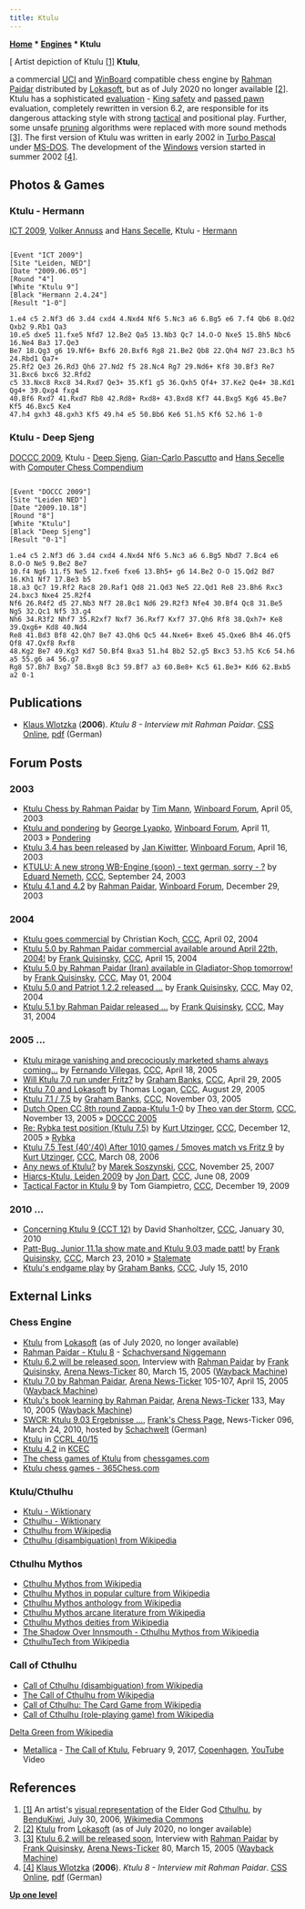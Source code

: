 ```yaml
---
title: Ktulu
---
```

**[Home](Home "Home") \* [Engines](Engines "Engines") \* Ktulu**



[ Artist depiction of Ktulu <a id="cite-note-1" href="#cite-ref-1">[1]</a>
**Ktulu**,  

a commercial [UCI](UCI "UCI") and [WinBoard](WinBoard "WinBoard") compatible chess engine by [Rahman Paidar](Rahman_Paidar "Rahman Paidar") distributed by [Lokasoft](Lokasoft "Lokasoft"), but as of July 2020 no longer available <a id="cite-note-2" href="#cite-ref-2">[2]</a>. 
Ktulu has a sophisticated [evaluation](Evaluation "Evaluation") - [King safety](King_Safety "King Safety") and [passed pawn](Passed_Pawn "Passed Pawn") evaluation, 
completely rewritten in version 6.2, are responsible for its dangerous attacking style with strong [tactical](Tactics "Tactics") and positional play. 
Further, some unsafe [pruning](Pruning "Pruning") algorithms were replaced with more sound methods 
<a id="cite-note-3" href="#cite-ref-3">[3]</a>.
The first version of Ktulu was written in early 2002 in [Turbo Pascal](Pascal#TurboPascal "Pascal") under [MS-DOS](MS-DOS "MS-DOS"). The development of the [Windows](Windows "Windows") version started in summer 2002 <a id="cite-note-4" href="#cite-ref-4">[4]</a>.



## Photos & Games


### Ktulu - Hermann


 [](File:KtuluHermannICT2009.jpg) 
[ICT 2009](ICT_2009 "ICT 2009"), [Volker Annuss](Volker_Annuss "Volker Annuss") and [Hans Secelle](Hans_Secelle "Hans Secelle"), Ktulu - [Hermann](Hermann "Hermann")




```

[Event "ICT 2009"]
[Site "Leiden, NED"]
[Date "2009.06.05"]
[Round "4"]
[White "Ktulu 9"]
[Black "Hermann 2.4.24"]
[Result "1-0"]

1.e4 c5 2.Nf3 d6 3.d4 cxd4 4.Nxd4 Nf6 5.Nc3 a6 6.Bg5 e6 7.f4 Qb6 8.Qd2 Qxb2 9.Rb1 Qa3 
10.e5 dxe5 11.fxe5 Nfd7 12.Be2 Qa5 13.Nb3 Qc7 14.O-O Nxe5 15.Bh5 Nbc6 16.Ne4 Ba3 17.Qe3 
Be7 18.Qg3 g6 19.Nf6+ Bxf6 20.Bxf6 Rg8 21.Be2 Qb8 22.Qh4 Nd7 23.Bc3 h5 24.Rbd1 Qa7+ 
25.Rf2 Qe3 26.Rd3 Qh6 27.Nd2 f5 28.Nc4 Rg7 29.Nd6+ Kf8 30.Bf3 Re7 31.Bxc6 bxc6 32.Rfd2 
c5 33.Nxc8 Rxc8 34.Rxd7 Qe3+ 35.Kf1 g5 36.Qxh5 Qf4+ 37.Ke2 Qe4+ 38.Kd1 Qg4+ 39.Qxg4 fxg4 
40.Bf6 Rxd7 41.Rxd7 Rb8 42.Rd8+ Rxd8+ 43.Bxd8 Kf7 44.Bxg5 Kg6 45.Be7 Kf5 46.Bxc5 Ke4 
47.h4 gxh3 48.gxh3 Kf5 49.h4 e5 50.Bb6 Ke6 51.h5 Kf6 52.h6 1-0

```

### Ktulu - Deep Sjeng


 [](File:KtuluSjeng2009.jpg) 
[DOCCC 2009](DOCCC_2009 "DOCCC 2009"), Ktulu - [Deep Sjeng](Deep_Sjeng "Deep Sjeng"), [Gian-Carlo Pascutto](Gian-Carlo_Pascutto "Gian-Carlo Pascutto") and [Hans Secelle](Hans_Secelle "Hans Secelle") with [Computer Chess Compendium](Computer_Chess_Compendium "Computer Chess Compendium")




```

[Event "DOCCC 2009"]
[Site "Leiden NED"]
[Date "2009.10.18"]
[Round "8"]
[White "Ktulu"]
[Black "Deep Sjeng"]
[Result "0-1"]

1.e4 c5 2.Nf3 d6 3.d4 cxd4 4.Nxd4 Nf6 5.Nc3 a6 6.Bg5 Nbd7 7.Bc4 e6 8.O-O Ne5 9.Be2 Be7 
10.f4 Ng6 11.f5 Ne5 12.fxe6 fxe6 13.Bh5+ g6 14.Be2 O-O 15.Qd2 Bd7 16.Kh1 Nf7 17.Be3 b5 
18.a3 Qc7 19.Rf2 Rac8 20.Raf1 Qd8 21.Qd3 Ne5 22.Qd1 Re8 23.Bh6 Rxc3 24.bxc3 Nxe4 25.R2f4 
Nf6 26.R4f2 d5 27.Nb3 Nf7 28.Bc1 Nd6 29.R2f3 Nfe4 30.Bf4 Qc8 31.Be5 Ng5 32.Qc1 Nf5 33.g4 
Nh6 34.R3f2 Nhf7 35.R2xf7 Nxf7 36.Rxf7 Kxf7 37.Qh6 Rf8 38.Qxh7+ Ke8 39.Qxg6+ Kd8 40.Nd4 
Re8 41.Bd3 Bf8 42.Qh7 Be7 43.Qh6 Qc5 44.Nxe6+ Bxe6 45.Qxe6 Bh4 46.Qf5 Qf8 47.Qxf8 Rxf8 
48.Kg2 Be7 49.Kg3 Kd7 50.Bf4 Bxa3 51.h4 Bb2 52.g5 Bxc3 53.h5 Kc6 54.h6 a5 55.g6 a4 56.g7 
Rg8 57.Bh7 Bxg7 58.Bxg8 Bc3 59.Bf7 a3 60.Be8+ Kc5 61.Be3+ Kd6 62.Bxb5 a2 0-1

```

## Publications


* [Klaus Wlotzka](index.php?title=Klaus_Wlotzka&action=edit&redlink=1 "Klaus Wlotzka (page does not exist)") (**2006**). *Ktulu 8 - Interview mit Rahman Paidar*. [CSS Online](Computerschach_und_Spiele "Computerschach und Spiele"), [pdf](https://computerschach.de/Files/2006/CSS-Rangliste%20-%20Der%20Weltmeister%20im%20Blickpunkt.pdf) (German)


## Forum Posts


### 2003


* [Ktulu Chess by Rahman Paidar](http://www.open-aurec.com/wbforum/viewtopic.php?f=18&t=42073) by [Tim Mann](Tim_Mann "Tim Mann"), [Winboard Forum](Computer_Chess_Forums "Computer Chess Forums"), April 05, 2003
* [Ktulu and pondering](http://www.open-aurec.com/wbforum/viewtopic.php?f=18&t=42177) by [George Lyapko](George_Lyapko "George Lyapko"), [Winboard Forum](Computer_Chess_Forums "Computer Chess Forums"), April 11, 2003 » [Pondering](Pondering "Pondering")
* [Ktulu 3.4 has been released](http://www.open-aurec.com/wbforum/viewtopic.php?f=18&t=42258) by [Jan Kiwitter](index.php?title=Jan_Kiwitter&action=edit&redlink=1 "Jan Kiwitter (page does not exist)"), [Winboard Forum](Computer_Chess_Forums "Computer Chess Forums"), April 16, 2003
* [KTULU: A new strong WB-Engine (soon) - text german, sorry - ?](https://www.stmintz.com/ccc/index.php?id=317576) by [Eduard Nemeth](index.php?title=Eduard_Nemeth&action=edit&redlink=1 "Eduard Nemeth (page does not exist)"), [CCC](CCC "CCC"), September 24, 2003
* [Ktulu 4.1 and 4.2](http://www.open-aurec.com/wbforum/viewtopic.php?f=18&t=45801) by [Rahman Paidar](Rahman_Paidar "Rahman Paidar"), [Winboard Forum](Computer_Chess_Forums "Computer Chess Forums"), December 29, 2003


### 2004


* [Ktulu goes commercial](https://www.stmintz.com/ccc/index.php?id=357995) by Christian Koch, [CCC](CCC "CCC"), April 02, 2004
* [Ktulu 5.0 by Rahman Paidar commercial available around April 22th, 2004!](https://www.stmintz.com/ccc/index.php?id=360209) by [Frank Quisinsky](Frank_Quisinsky "Frank Quisinsky"), [CCC](CCC "CCC"), April 15, 2004
* [Ktulu 5.0 by Rahman Paidar (Iran) available in Gladiator-Shop tomorrow!](https://www.stmintz.com/ccc/index.php?id=362816) by [Frank Quisinsky](Frank_Quisinsky "Frank Quisinsky"), [CCC](CCC "CCC"), May 01, 2004
* [Ktulu 5.0 and Patriot 1.2.2 released ...](https://www.stmintz.com/ccc/index.php?id=362930) by [Frank Quisinsky](Frank_Quisinsky "Frank Quisinsky"), [CCC](CCC "CCC"), May 02, 2004
* [Ktulu 5.1 by Rahman Paidar released ...](https://www.stmintz.com/ccc/index.php?id=368299) by [Frank Quisinsky](Frank_Quisinsky "Frank Quisinsky"), [CCC](CCC "CCC"), May 31, 2004


### 2005 ...


* [Ktulu mirage vanishing and precociously marketed shams always coming...](https://www.stmintz.com/ccc/index.php?id=421521) by [Fernando Villegas](Fernando_Villegas "Fernando Villegas"), [CCC](CCC "CCC"), April 18, 2005
* [Will Ktulu 7.0 run under Fritz?](https://www.stmintz.com/ccc/index.php?id=423481) by [Graham Banks](Graham_Banks "Graham Banks"), [CCC](CCC "CCC"), April 29, 2005
* [Ktulu 7.0 and Lokasoft](https://www.stmintz.com/ccc/index.php?id=446111) by Thomas Logan, [CCC](CCC "CCC"), August 29, 2005
* [Ktulu 7.1 / 7.5](https://www.stmintz.com/ccc/index.php?id=459479) by [Graham Banks](Graham_Banks "Graham Banks"), [CCC](CCC "CCC"), November 03, 2005
* [Dutch Open CC 8th round Zappa-Ktulu 1-0](https://www.stmintz.com/ccc/index.php?id=461463) by [Theo van der Storm](Theo_van_der_Storm "Theo van der Storm"), [CCC](CCC "CCC"), November 13, 2005 » [DOCCC 2005](DOCCC_2005 "DOCCC 2005")
* [Re: Rybka test position (Ktulu 7.5)](https://www.stmintz.com/ccc/index.php?id=469226) by [Kurt Utzinger](Kurt_Utzinger "Kurt Utzinger"), [CCC](CCC "CCC"), December 12, 2005 » [Rybka](Rybka "Rybka")
* [Ktulu 7.5 Test (40'/40) After 1010 games / 5moves match vs Fritz 9](https://www.stmintz.com/ccc/index.php?id=492059) by [Kurt Utzinger](Kurt_Utzinger "Kurt Utzinger"), [CCC](CCC "CCC"), March 08, 2006
* [Any news of Ktulu?](http://www.talkchess.com/forum/viewtopic.php?t=18025) by [Marek Soszynski](index.php?title=Marek_Soszynski&action=edit&redlink=1 "Marek Soszynski (page does not exist)"), [CCC](CCC "CCC"), November 25, 2007
* [Hiarcs-Ktulu, Leiden 2009](http://www.talkchess.com/forum/viewtopic.php?t=28307) by [Jon Dart](Jon_Dart "Jon Dart"), [CCC](CCC "CCC"), June 08, 2009
* [Tactical Factor in Ktulu 9](http://www.talkchess.com/forum/viewtopic.php?t=31143) by Tom Giampietro, [CCC](CCC "CCC"), December 19, 2009


### 2010 ...


* [Concerning Ktulu 9 (CCT 12)](http://www.talkchess.com/forum/viewtopic.php?t=32214) by David Shanholtzer, [CCC](CCC "CCC"), January 30, 2010
* [Patt-Bug, Junior 11.1a show mate and Ktulu 9.03 made patt!](http://www.talkchess.com/forum/viewtopic.php?t=33435) by [Frank Quisinsky](Frank_Quisinsky "Frank Quisinsky"), [CCC](CCC "CCC"), March 23, 2010 » [Stalemate](Stalemate "Stalemate")
* [Ktulu's endgame play](http://www.talkchess.com/forum/viewtopic.php?t=35452) by [Graham Banks](Graham_Banks "Graham Banks"), [CCC](CCC "CCC"), July 15, 2010


## External Links


### Chess Engine


* [Ktulu](https://www.lokasoft.nl/ktulu.aspx) from [Lokasoft](Lokasoft "Lokasoft") (as of July 2020, no longer available)
* [Rahman Paidar - Ktulu 8](https://www.schachversand.de/software/schachprogramm/ktulu-8-upgrade.html) - [Schachversand Niggemann](Schachversand_Niggemann "Schachversand Niggemann")
* [Ktulu 6.2 will be released soon](https://web.archive.org/web/20110611144445/http://www.playwitharena.com/?Newsticker:Archive_6), Interview with [Rahman Paidar](Rahman_Paidar "Rahman Paidar") by [Frank Quisinsky](Frank_Quisinsky "Frank Quisinsky"), [Arena News-Ticker](Arena "Arena") 80, March 15, 2005 ([Wayback Machine](https://en.wikipedia.org/wiki/Wayback_Machine))
* [Ktulu 7.0 by Rahman Paidar](https://web.archive.org/web/20110611144744/http://www.playwitharena.com/?Newsticker:Archive_7), [Arena News-Ticker](Arena "Arena") 105-107, April 15, 2005 ([Wayback Machine](https://en.wikipedia.org/wiki/Wayback_Machine))
* [Ktulu's book learning by Rahman Paidar](https://web.archive.org/web/20110611144520/http://www.playwitharena.com/?Newsticker:Archive_9), [Arena News-Ticker](Arena "Arena") 133, May 10, 2005 ([Wayback Machine](https://en.wikipedia.org/wiki/Wayback_Machine))
* [SWCR: Ktulu 9.03 Ergebnisse ...](https://www.schach-welt.de/schach/computerschach/news-ticker/archiv-seite-10), [Frank's Chess Page](Frank_Quisinsky "Frank Quisinsky"), News-Ticker 096, March 24, 2010, hosted by [Schachwelt](https://www.schach-welt.de/) (German)
* [Ktulu](http://www.computerchess.org.uk/ccrl/4040/cgi/compare_engines.cgi?family=Ktulu&print=Rating+list&print=Results+table&print=LOS+table&print=Ponder+hit+table&print=Eval+difference+table&print=Comopp+gamenum+table&print=Overlap+table&print=Score+with+common+opponents) in [CCRL 40/15](CCRL "CCRL")
* [Ktulu 4.2](http://kirill-kryukov.com/chess/kcec/cgi/engine_details.cgi?print=Details&each_game=1&eng=Ktulu%204.2) in [KCEC](KCEC "KCEC")
* [The chess games of Ktulu](https://www.chessgames.com/perl/chessplayer?pid=109973) from [chessgames.com](https://www.chessgames.com/index.html)
* [Ktulu chess games - 365Chess.com](https://www.365chess.com/players/KTULU)


### Ktulu/Cthulhu


* [Ktulu - Wiktionary](https://en.wiktionary.org/wiki/Ktulu)
* [Cthulhu - Wiktionary](https://en.wiktionary.org/wiki/Cthulhu)
* [Cthulhu from Wikipedia](https://en.wikipedia.org/wiki/Cthulhu)
* [Cthulhu (disambiguation) from Wikipedia](https://en.wikipedia.org/wiki/Cthulhu_%28disambiguation%29)


### Cthulhu Mythos


* [Cthulhu Mythos from Wikipedia](https://en.wikipedia.org/wiki/Cthulhu_Mythos)
* [Cthulhu Mythos in popular culture from Wikipedia](https://en.wikipedia.org/wiki/Cthulhu_Mythos_in_popular_culture)
* [Cthulhu Mythos anthology from Wikipedia](https://en.wikipedia.org/wiki/Cthulhu_Mythos_anthology)
* [Cthulhu Mythos arcane literature from Wikipedia](https://en.wikipedia.org/wiki/Cthulhu_Mythos_arcane_literature)
* [Cthulhu Mythos deities from Wikipedia](https://en.wikipedia.org/wiki/Cthulhu_Mythos_deities)
* [The Shadow Over Innsmouth - Cthulhu Mythos from Wikipedia](https://en.wikipedia.org/wiki/The_Shadow_Over_Innsmouth#Cthulhu_Mythos)
* [CthulhuTech from Wikipedia](https://en.wikipedia.org/wiki/CthulhuTech)


### Call of Cthulhu


* [Call of Cthulhu (disambiguation) from Wikipedia](https://en.wikipedia.org/wiki/Call_of_Cthulhu)
* [The Call of Cthulhu from Wikipedia](https://en.wikipedia.org/wiki/The_Call_of_Cthulhu)
* [Call of Cthulhu: The Card Game from Wikipedia](https://en.wikipedia.org/wiki/Call_of_Cthulhu:_The_Card_Game)
* [Call of Cthulhu (role-playing game) from Wikipedia](https://en.wikipedia.org/wiki/Call_of_Cthulhu_%28role-playing_game%29)


 [Delta Green from Wikipedia](https://en.wikipedia.org/wiki/Delta_Green)
* [Metallica](Category:Metallica "Category:Metallica") - [The Call of Ktulu](https://en.wikipedia.org/wiki/Ride_the_Lightning#The_Call_of_Ktulu), February 9, 2017, [Copenhagen](https://en.wikipedia.org/wiki/Copenhagen), [YouTube](https://en.wikipedia.org/wiki/YouTube) Video


 
## References


1. <a id="cite-ref-1" href="#cite-note-1">[1]</a> An artist's [visual representation](https://commons.wikimedia.org/wiki/File:Cthulhu_and_R%27lyeh.jpg) of the Elder God [Cthulhu](https://en.wikipedia.org/wiki/Cthulhu), by [BenduKiwi](https://commons.wikimedia.org/wiki/User:BenduKiwi), July 30, 2006, [Wikimedia Commons](https://en.wikipedia.org/wiki/Wikimedia_Commons)
2. <a id="cite-ref-2" href="#cite-note-2">[2]</a> [Ktulu](https://www.lokasoft.nl/ktulu.aspx) from [Lokasoft](Lokasoft "Lokasoft") (as of July 2020, no longer available)
3. <a id="cite-ref-3" href="#cite-note-3">[3]</a> [Ktulu 6.2 will be released soon](https://web.archive.org/web/20110611144445/http://www.playwitharena.com/?Newsticker:Archive_6), Interview with [Rahman Paidar](Rahman_Paidar "Rahman Paidar") by [Frank Quisinsky](Frank_Quisinsky "Frank Quisinsky"), [Arena News-Ticker](Arena "Arena") 80, March 15, 2005 ([Wayback Machine](https://en.wikipedia.org/wiki/Wayback_Machine))
4. <a id="cite-ref-4" href="#cite-note-4">[4]</a> [Klaus Wlotzka](index.php?title=Klaus_Wlotzka&action=edit&redlink=1 "Klaus Wlotzka (page does not exist)") (**2006**). *Ktulu 8 - Interview mit Rahman Paidar*. [CSS Online](Computerschach_und_Spiele "Computerschach und Spiele"), [pdf](https://computerschach.de/Files/2006/CSS-Rangliste%20-%20Der%20Weltmeister%20im%20Blickpunkt.pdf) (German)

**[Up one level](Engines "Engines")**







 
